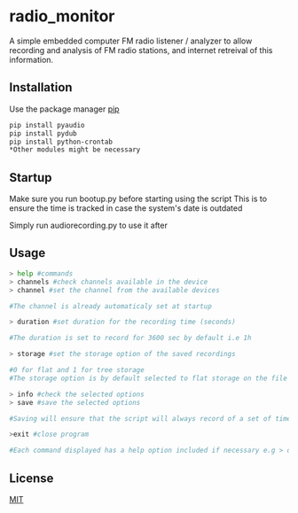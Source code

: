 # radio_monitor
A simple embedded computer FM radio listener / analyzer to allow recording and analysis of FM radio stations, and internet retreival of this information. 

## Installation

Use the package manager [pip](https://pip.pypa.io/en/stable/)

```bash
pip install pyaudio
pip install pydub
pip install python-crontab
*Other modules might be necessary
```

## Startup
Make sure you run bootup.py before starting using the script
This is to ensure the time is tracked in case the system's date is outdated

Simply run audiorecording.py to use it after

## Usage

```python
> help #commands
> channels #check channels available in the device
> channel #set the channel from the available devices

#The channel is already automaticaly set at startup

> duration #set duration for the recording time (seconds)

#The duration is set to record for 3600 sec by default i.e 1h

> storage #set the storage option of the saved recordings

#0 for flat and 1 for tree storage
#The storage option is by default selected to flat storage on the file the script is placed

> info #check the selected options
> save #save the selected options 

#Saving will ensure that the script will always record of a set of time and storage choosen

>exit #close program 

#Each command displayed has a help option included if necessary e.g > duration help
```

## License
[MIT](https://choosealicense.com/licenses/mit/)